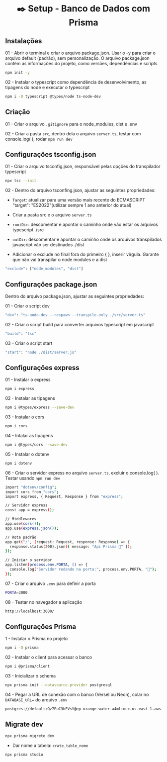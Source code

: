 <h1 align="center">✒️ Setup - Banco de Dados com Prisma</h1>

## Instalações

01 - Abrir o terminal e criar o arquivo package.json. Usar o -y para criar o arquivo default (padrão), sem personalização. O arquivo package.json contém as informações do projeto, como versões, dependências e scripts

```bash
npm init -y
```

02 - Instalar o typescript como dependência de desenvolvimento, as tipagens do node e executar o typescript

```bash
npm i -D typescript @types/node ts-node-dev
```

## Criação

01 - Criar o arquivo `.gitignore` para o node_modules, dist e .env

02 - Criar a pasta `src`, dentro dela o arquivo `server.ts`, testar com console.log( ), rodar `npm run dev `

## Configurações tsconfig.json

01 - Criar o arquivo tsconfig.json, responsável pelas opções do transpilador typescript

```bash
npx tsc --init
```

02 - Dentro do arquivo tsconfing.json, ajustar as seguintes propriedades:

- `Target`: atualizar para uma versão mais recente do ECMASCRIPT "target": "ES2022"(utilizar sempre 1 ano anterior do atual)

- Criar a pasta src e o arquivo `server.ts`
- `rootDir`: descomentar e apontar o caminho onde vão estar os arquivos typescript ./src

- `outDir`: descomentar e apontar o caminho onde os arquivos transpilados javascript vão ser destinados ./dist

- Adicionar o exclude no final fora do primeiro { }, inserir vírgula. Garante que não vai transpilar o node modules e a dist

```bash
"exclude": ["node_modules", "dist"]
```

## Configurações package.json

Dentro do arquivo package.json, ajustar as seguintes propriedades:

01 - Criar o script dev

```bash
"dev": "ts-node-dev --respawn --transpile-only ./src/server.ts"
```

02 - Criar o script build para converter arquivos typescript em javascript

```bash
"build": "tsc"
```

03 - Criar o script start

```bash
"start": "node ./dist/server.js"
```

## Configurações express

01 - Instalar o express

```bash
npm i express
```

02 - Instalar as tipagens

```bash
npm i @types/express --save-dev
```

03 - Instalar o cors

```bash
npm i cors
```

04 - Intalar as tipagens

```bash
npm i @types/cors --save-dev
```

05 - Instalar o dotenv

```bash
npm i dotenv
```

06 - Criar o servidor express no arquivo `server.ts`, excluir o console.log( ). Testar usando `npm run dev`

```bash
import "dotenv/config";
import cors from "cors";
import express, { Request, Response } from "express";

// Servidor express
const app = express();

// Middlewares
app.use(cors());
app.use(express.json());

// Rota padrão
app.get("/", (request: Request, response: Response) => {
  response.status(200).json({ message: "Api Prisma 💛" });
});

// Iniciar o servidor
app.listen(process.env.PORTA, () => {
  console.log("Servidor rodando na porta:", process.env.PORTA, "💛");
});
```

07 - Criar o arquivo `.env` para definir a porta

```bash
PORTA=3000
```

08 - Testar no navegador a aplicação

```bash
http://localhost:3000/
```

## Configurações Prisma

1 - Instalar o Prisma no projeto

```bash
npm i -D prisma
```

02 - Instalar o client para acessar o banco

```bash
npm i @prisma/client
```

03 - Inicializar o schema

```bash
npx prisma init --datasource-provider postgresql
```
04 - Pegar a URL de conexão com o banco (Versel ou Neon), colar no `DATABASE_URL=` do arquivo `.env` 

```bash
postgres://default:Qz7EuC3bFVsY@ep-orange-water-a4mliouc.us-east-1.aws.neon.tech:5432/verceldb
```

## Migrate dev

```bash
npx prisma migrete dev
```
- Dar nome a tabela: `crate_table_nome`


```bash
npx prisma studio
```